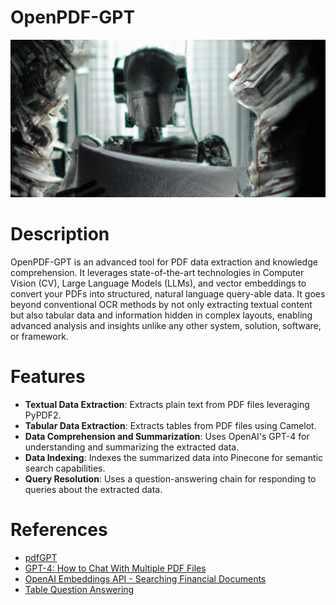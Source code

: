 # OpenPDF-GPT
<div align="center">


![Demo](https://github.com/Joseph-M-Cook/OpenPDF-GPT/blob/facc24828f754cbc0e7a3e4731fdd3a83f859572/OpenPDF-GPT-README.png)
  </div>
  
# Description
OpenPDF-GPT is an advanced tool for PDF data extraction and knowledge comprehension. It leverages state-of-the-art technologies in Computer Vision (CV), Large Language Models (LLMs), and vector embeddings to convert your PDFs into structured, natural language query-able data. It goes beyond conventional OCR methods by not only extracting textual content but also tabular data and information hidden in complex layouts, enabling advanced analysis and insights unlike any other system, solution, software, or framework.

# Features
- **Textual Data Extraction**: Extracts plain text from PDF files leveraging PyPDF2.
- **Tabular Data Extraction**: Extracts tables from PDF files using Camelot.
- **Data Comprehension and Summarization**: Uses OpenAI's GPT-4 for understanding and summarizing the extracted data.
- **Data Indexing**: Indexes the summarized data into Pinecone for semantic search capabilities.
- **Query Resolution**: Uses a question-answering chain for responding to queries about the extracted data.

# References
- [pdfGPT](https://github.com/bhaskatripathi/pdfGPT)
- [GPT-4: How to Chat With Multiple PDF Files](https://www.youtube.com/watch?v=Ix9WIZpArm0&t=12s)
- [OpenAI Embeddings API - Searching Financial Documents](https://www.youtube.com/watch?v=xzHhZh7F25I)
- [Table Question Answering](https://docs.pinecone.io/docs/table-qa)
